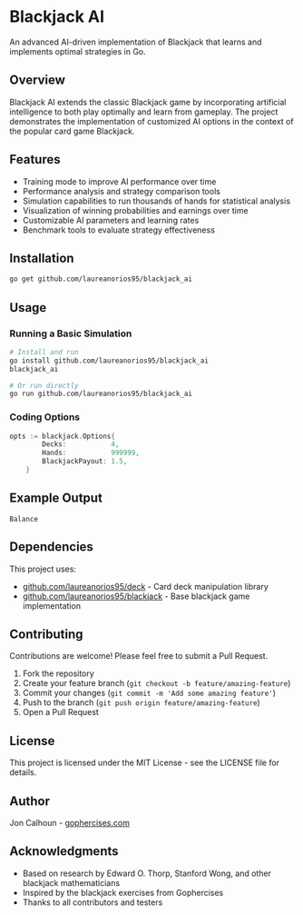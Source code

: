 # Blackjack AI

An advanced AI-driven implementation of Blackjack that learns and implements optimal strategies in Go.

## Overview

Blackjack AI extends the classic Blackjack game by incorporating artificial intelligence to both play optimally and learn from gameplay. The project demonstrates the implementation of customized AI options in the context of the popular card game Blackjack.

## Features

- Training mode to improve AI performance over time
- Performance analysis and strategy comparison tools
- Simulation capabilities to run thousands of hands for statistical analysis
- Visualization of winning probabilities and earnings over time
- Customizable AI parameters and learning rates
- Benchmark tools to evaluate strategy effectiveness

## Installation

```bash
go get github.com/laureanorios95/blackjack_ai
```

## Usage

### Running a Basic Simulation

```bash
# Install and run
go install github.com/laureanorios95/blackjack_ai
blackjack_ai

# Or run directly
go run github.com/laureanorios95/blackjack_ai
```

### Coding Options

```go
opts := blackjack.Options{
		Decks:           4,
		Hands:           999999,
		BlackjackPayout: 1.5,
	}
```

## Example Output

```
Balance
```


## Dependencies

This project uses:
- [github.com/laureanorios95/deck](https://github.com/laureanorios95/deck) - Card deck manipulation library
- [github.com/laureanorios95/blackjack](https://github.com/laureanorios95/blackjack) - Base blackjack game implementation

## Contributing

Contributions are welcome! Please feel free to submit a Pull Request.

1. Fork the repository
2. Create your feature branch (`git checkout -b feature/amazing-feature`)
3. Commit your changes (`git commit -m 'Add some amazing feature'`)
4. Push to the branch (`git push origin feature/amazing-feature`)
5. Open a Pull Request

## License

This project is licensed under the MIT License - see the LICENSE file for details.

## Author

Jon Calhoun - [gophercises.com](https://gophercises.com/)

## Acknowledgments

- Based on research by Edward O. Thorp, Stanford Wong, and other blackjack mathematicians
- Inspired by the blackjack exercises from Gophercises
- Thanks to all contributors and testers
